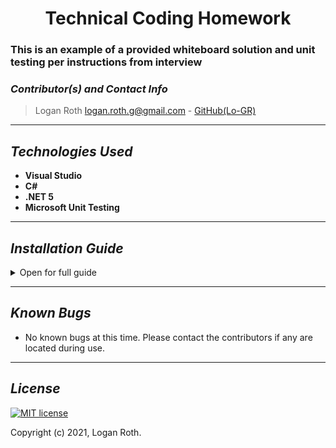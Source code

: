 ﻿# <div align="center"> **Technical Coding Homework** </div>

### This is an example of a provided whiteboard solution and unit testing per instructions from interview

 ### _Contributor(s) and Contact Info_
> Logan Roth logan.roth.g@gmail.com - [GitHub(Lo-GR)](https://github.com/Lo-GR) 

[//]: <> (Readme- Template by Logan Roth, please do not remove without giving proper contributions.)

---

## _Technologies Used_ 

* **Visual Studio**
* **C#**
* **.NET 5**
* **Microsoft Unit Testing**

---

## _Installation Guide_ 

<details>
<summary>Open for full guide</summary>

### _Cloning and Initial Setup_

> Repository: https://github.com/Lo-GR/Fizz.Solutution.git
1. In your terminal of choice or [GitHub's Desktop Application](https://desktop.github.com/), clone the above repository from Github. For further explanation on how to clone this repository, please visit [GitHub's Documentation](https://docs.github.com/en/github/using-git/which-remote-url-should-i-use).
2. In the same terminal, run the command "dotnet restore". Alternatively, open Fizz.csproj in Visual Studio
3. Run the command "dotnet run" in terminal or click the green run arrow in Visual Studio
4. Press enter to exit

### _Testing_

1. In the your terminal, navigate to Fizz.Tests directory and run the command "dotnet restore". Alternatively, open Fizz.Tests.csproj in Visual Studio
2. Run the command "dotnet test" in terminal

</details>

---

## _Known Bugs_ 
* No known bugs at this time. Please contact the contributors if any are located during use.

---

## _License_ 

[![MIT license](https://img.shields.io/badge/License-MIT-blue.svg)](https://opensource.org/licenses/MIT)

Copyright (c) 2021, Logan Roth.

[//]: <> (Readme- Template by Logan Roth, please do not remove without giving proper contributions.)